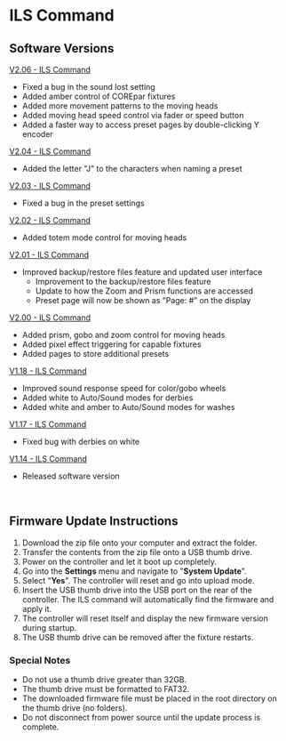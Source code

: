 # ILS Command

## Software Versions

[V2.06 - ILS Command](https://github.com/Chauvet-DJ/ILSCOMMAND/blob/29eaad212852f2fc85c599a4c896d7f97fc03a70/firmware/V2.06_08-29-24.zip)
- Fixed a bug in the sound lost setting
- Added amber control of COREpar fixtures
- Added more movement patterns to the moving heads
- Added moving head speed control via fader or speed button
- Added a faster way to access preset pages by double-clicking Y encoder

[V2.04 - ILS Command](https://github.com/Chauvet-DJ/ILSCOMMAND/blob/5f174fe626560c7917039aa9833976faef97fdbc/firmware/V2.04_06-07-24.zip)
- Added the letter "J" to the characters when naming a preset

[V2.03 - ILS Command](https://github.com/Chauvet-DJ/ILSCOMMAND/blob/f24206ec6c4d258cddf0934a32ae99d54b3eadfc/firmware/V2.03_05-16-24.zip)
- Fixed a bug in the preset settings

[V2.02 - ILS Command](https://github.com/Chauvet-DJ/ILSCOMMAND/blob/1248aadbd0f2b2912094a301d4d075668284b01a/firmware/V2.02_05-01-24.zip)
- Added totem mode control for moving heads

[V2.01 - ILS Command](https://github.com/Chauvet-DJ/ILSCOMMAND/blob/02853b645d7792fcec25e8f943b534c38e5f645f/firmware/V2.01_04-17-24.zip)
- Improved backup/restore files feature and updated user interface
     * Improvement to the backup/restore files feature
     * Update to how the Zoom and Prism functions are accessed
     * Preset page will now be shown as “Page: #” on the display 

[V2.00 - ILS Command](https://github.com/Chauvet-DJ/ILSCOMMAND/blob/d7ac48e5b360f95ec53d743665a63ea17e9f0de6/firmware/V2.00_04-08-24.zip)
- Added prism, gobo and zoom control for moving heads
- Added pixel effect triggering for capable fixtures
- Added pages to store additional presets

[V1.18 - ILS Command](https://github.com/Chauvet-DJ/ILSCOMMAND/blob/d7ac48e5b360f95ec53d743665a63ea17e9f0de6/firmware/V1.18_11-27-23.zip)
- Improved sound response speed for color/gobo wheels
- Added white to Auto/Sound modes for derbies
- Added white and amber to Auto/Sound modes for washes

[V1.17 - ILS Command](https://github.com/Chauvet-DJ/ILSCOMMAND/blob/d7ac48e5b360f95ec53d743665a63ea17e9f0de6/firmware/V1.17_10-24-23.zip)
- Fixed bug with derbies on white

[V1.14 - ILS Command](https://github.com/Chauvet-DJ/ILSCOMMAND/blob/d7ac48e5b360f95ec53d743665a63ea17e9f0de6/firmware/V1.14_06-13-23.zip)
- Released software version

&nbsp;  


## Firmware Update Instructions
1. Download the zip file onto your computer and extract the folder.
2. Transfer the contents from the zip file onto a USB thumb drive.
3. Power on the controller and let it boot up completely.
4. Go into the **Settings** menu and navigate to "**System Update**".
5. Select "**Yes**". The controller will reset and go into upload mode.
6. Insert the USB thumb drive into the USB port on the rear of the controller. The ILS command will automatically find the firmware and apply it.
7. The controller will reset itself and display the new firmware version during startup.
8. The USB thumb drive can be removed after the fixture restarts.

### Special Notes
* Do not use a thumb drive greater than 32GB.
* The thumb drive must be formatted to FAT32.
* The downloaded firmware file must be placed in the root directory on the thumb drive (no folders).
* Do not disconnect from power source until the update process is complete.

